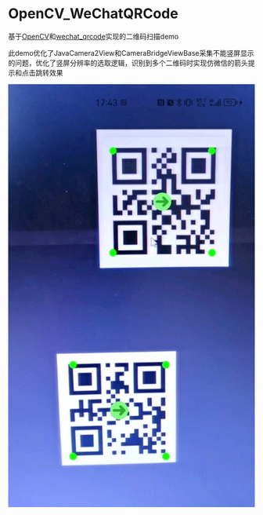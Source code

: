# OpenCV_WeChatQRCode
  基于[OpenCV](https://github.com/opencv/opencv/)和[wechat_qrcode](https://github.com/opencv/opencv_contrib/tree/4.x/modules/wechat_qrcode)实现的二维码扫描demo
  
  此demo优化了JavaCamera2View和CameraBridgeViewBase采集不能竖屏显示的问题，优化了竖屏分辨率的选取逻辑，识别到多个二维码时实现仿微信的箭头提示和点击跳转效果
  
  ![screenshot](https://github.com/HStanN/OpenCV_WeChatQRCode/blob/master/screenshot/screeshot_1.jpg)

